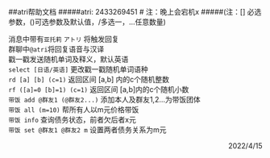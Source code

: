 ##atri帮助文档
#####atri: 2433269451 # 注：晚上会宕机x
#####(注：[] 必选参数，()可选参数及默认值，/多选一，...任意数量)

消息中带有`亚托莉` `アトリ` 将触发回复  
群聊中`@atri`将回复语音与汉译  
戳一戳发送随机单词及释义，默认英语  
`select [日语/英语]` 更改戳一戳随机单词语种  
`rd [a] [b] (c=1)` 返回区间 [a,b] 内的c个随机整数  
`rf ([a]=0 [b]=1) (c=1)` 返回区间 [a,b]内的c个随机小数  
`带饭 add @群友1 (@群友2...)` 添加本人及群友1,2...为带饭团体  
`带饭 all (m=10)` 帮所有人以m元价格带饭  
`带饭 info` 查询债务状态，前者欠后者x元  
`带饭 set @群友1 @群友2 m` 设置两者债务关系为m元  
<p align="right">2022/4/15</p>